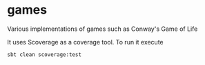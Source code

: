 games
=====
Various implementations of games such as Conway's Game of Life

It uses Scoverage as a coverage tool. To run it execute

    sbt clean scoverage:test
    
